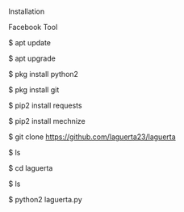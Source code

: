 # 
Installation

Facebook Tool


$ apt update

$ apt upgrade

$ pkg install python2

$ pkg install git

$ pip2 install requests

$ pip2 install mechnize

$ git clone https://github.com/laguerta23/laguerta

$ ls

$ cd laguerta

$ ls

$ python2 laguerta.py
